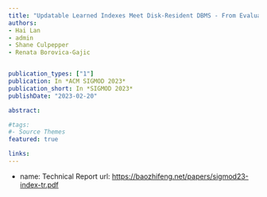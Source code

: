 ```yaml
---
title: "Updatable Learned Indexes Meet Disk-Resident DBMS - From Evaluations to Design Choices"
authors:
- Hai Lan
- admin
- Shane Culpepper
- Renata Borovica-Gajic


publication_types: ["1"]
publication: In *ACM SIGMOD 2023*
publication_short: In *SIGMOD 2023*
publishDate: "2023-02-20"

abstract: 

#tags:
#- Source Themes
featured: true

links:
---
```

- name: Technical Report 
url: https://baozhifeng.net/papers/sigmod23-index-tr.pdf
